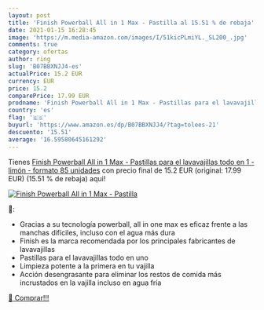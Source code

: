 ```yaml
---
layout: post
title: 'Finish Powerball All in 1 Max - Pastilla al 15.51 % de rebaja'
date: 2021-01-15 16:28:45
image: 'https://m.media-amazon.com/images/I/51kicPLmiYL._SL200_.jpg'
comments: true
category: ofertas
author: ring
slug: 'B07BBXNJJ4-es'
actualPrice: 15.2 EUR
currency: EUR
price: 15.2
comparePrice: 17.99 EUR
prodname: 'Finish Powerball All in 1 Max - Pastillas para el lavavajillas todo en 1 - limón - formato 85 unidades'
country: 'es'
flag: '🇪🇸'
buyurl: 'https://www.amazon.es/dp/B07BBXNJJ4/?tag=tolees-21'
descuento: '15.51'
average: '16.59580645161292'
---
```


Tienes [Finish Powerball All in 1 Max - Pastillas para el lavavajillas todo en 1 - limón - formato 85 unidades](https://www.amazon.es/dp/B07BBXNJJ4/?tag=tolees-21) con precio final de  15.2 EUR (original: 17.99 EUR) (15.51 %  de rebaja) aqui!

[![Finish Powerball All in 1 Max - Pastilla](https://m.media-amazon.com/images/I/51kicPLmiYL._SL200_.jpg)](https://www.amazon.es/dp/B07BBXNJJ4/?tag=tolees-21)

🔎:

- Gracias a su tecnología powerball, all in one max es eficaz frente a las manchas difíciles, incluso con el agua más dura
- Finish es la marca recomendada por los principales fabricantes de lavavajillas
- Pastillas para el lavavajillas todo en uno
- Limpieza potente a la primera en tu vajilla
- Acción desengrasante para eliminar los restos de comida más incrustados en la vajilla incluso en agua fría

[🛒 Comprar!!!](https://www.amazon.es/dp/B07BBXNJJ4/?tag=tolees-21)

